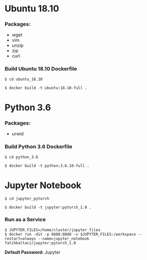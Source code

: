 # Ubuntu 18.10

### Packages: 
* wget
* vim
* unzip
* zip
* curl


### Build Ubuntu 18.10 Dockerfile

`$ cd ubuntu_18.10`

`$ docker build -t ubuntu:18.10-full .`

# Python 3.6

### Packages: 
* urwid

### Build Python 3.6 Dockerfile

`$ cd python_3.6`

`$ docker build -t python:3.6.10-full . `


# Jupyter Notebook

`$ cd jupyter_pytorch`

`$ docker build -t jupyter:pytorch_1.0 .`


### Run as a Service

```
$ JUPYTER_FILES=/home/cluster/jupyter_files
$ docker run -dit -p 8888:8888 -v $JUPYTER_FILES:/workspace --restart=always --name=jupyter_notebook fatihbaltaci/jupyter:pytorch_1.0
```

**Default Password:** Jupyter


